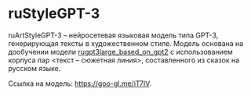 # ruStyleGPT-3

ruArtStyleGPT-3 – нейросетевая языковая модель типа GPT-3, генерирующая тексты в художественном стиле. Модель основана на дообучении модели [rugpt3large_based_on_gpt2](https://huggingface.co/ai-forever/rugpt3large_based_on_gpt2) с использованием корпуса пар <текст – сюжетная линия>, составленного из сказок на русском языке.

Ссылка на модель: https://goo-gl.me/iT7IV.
